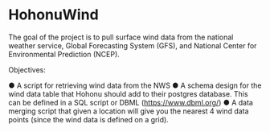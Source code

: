 # HohonuWind
The goal of the project is to pull surface wind data from the national weather service, Global Forecasting System (GFS), and National Center for Environmental Prediction (NCEP).

Objectives: 

● A script for retrieving wind data from the NWS
● A schema design for the wind data table that Hohonu should add to their postgres
database. This can be defined in a SQL script or DBML (https://www.dbml.org/)
● A data merging script that given a location will give you the nearest 4 wind data points
(since the wind data is defined on a grid).
